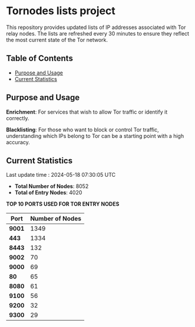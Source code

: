 # Tornodes lists project

This repository provides updated lists of IP addresses associated with Tor relay nodes. The lists are refreshed every 30 minutes to ensure they reflect the most current state of the Tor network.

## Table of Contents

- [Purpose and Usage](#purpose-and-usage)
- [Current Statistics](#current-statistics)


## Purpose and Usage

**Enrichment**: For services that wish to allow Tor traffic or identify it correctly.

**Blacklisting**: For those who want to block or control Tor traffic, understanding which IPs belong to Tor can be a starting point with a high accuracy.

## Current Statistics

Last update time : 2024-05-18 07:30:05 UTC

- **Total Number of Nodes**: 8052
- **Total of Entry Nodes**: 4020

**TOP 10 PORTS USED FOR TOR ENTRY NODES**

| **Port** | **Number of Nodes** |
|------|-----------------|
| **9001**   | 1349  |
| **443**   | 1334  |
| **8443**   | 132  |
| **9002**   | 70  |
| **9000**   | 69  |
| **80**   | 65  |
| **8080**   | 61  |
| **9100**   | 56  |
| **9200**   | 32  |
| **9300**   | 29  |

